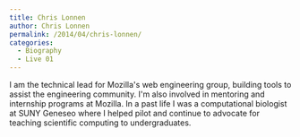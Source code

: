 ```yaml
---
title: Chris Lonnen
author: Chris Lonnen
permalink: /2014/04/chris-lonnen/
categories:
  - Biography
  - Live 01
---
```

I am the technical lead for Mozilla's web engineering group, building tools to assist the engineering community. I'm also involved in mentoring and internship programs at Mozilla. In a past life I was a computational biologist at SUNY Geneseo where I helped pilot and continue to advocate for teaching scientific computing to undergraduates.
